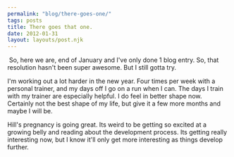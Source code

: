 ```yaml
---
permalink: "blog/there-goes-one/"
tags: posts
title: There goes that one.
date: 2012-01-31
layout: layouts/post.njk
---
```


&nbsp;So, here we are, end of January and I've only done 1 blog entry. So, that resolution hasn't been super awesome. But I still gotta try.&nbsp;

I'm working out a lot harder in the new year. Four times per week with a personal trainer, and my days off I go on a run when I can. The days I train with my trainer are especially helpful. I do feel in better shape now. Certainly not the best shape of my life, but give it a few more months and maybe I will be.&nbsp;

Hill's pregnancy is going great. Its weird to be getting so excited at a growing belly and reading about the development process. Its getting really interesting now, but I know it'll only get more interesting as things develop further.